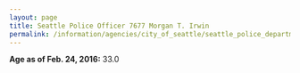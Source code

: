 ```yaml
---
layout: page
title: Seattle Police Officer 7677 Morgan T. Irwin
permalink: /information/agencies/city_of_seattle/seattle_police_department/copbook/7677/
---
```


**Age as of Feb. 24, 2016:** 33.0
